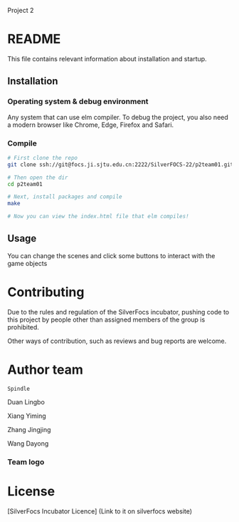 Project 2

# README

This file contains relevant information about installation and startup.

## Installation

### Operating system & debug environment

Any system that can use elm compiler. To debug the project, you also need a modern browser like Chrome, Edge, Firefox and Safari.

### Compile

```bash
# First clone the repo
git clone ssh://git@focs.ji.sjtu.edu.cn:2222/SilverFOCS-22/p2team01.git

# Then open the dir
cd p2team01

# Next, install packages and compile
make

# Now you can view the index.html file that elm compiles! 
```

## Usage

You can change the scenes and click some buttons to interact with the game objects

# Contributing

Due to the rules and regulation of the SilverFocs incubator, pushing code to this project by people other than assigned members of the group is prohibited. 

Other ways of contribution, such as reviews and bug reports are welcome.

# Author team

    Spindle

Duan Lingbo

Xiang Yiming

Zhang Jingjing

Wang Dayong

### Team logo



# License

[SilverFocs Incubator Licence] (Link to it on silverfocs website) 